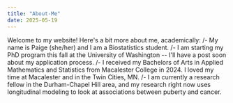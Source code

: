 ```yaml
---
title: "About-Me"
date: 2025-05-19
---
```


Welcome to my website! Here's a bit more about me, academically: 
/- My name is Paige (she/her) and I am a Biostatistics student.
/- I am starting my PhD program this fall at the University of Washington -- I'll have a post soon about my application process. 
/- I received my Bachelors of Arts in Applied Mathematics and Statistics from Macalester College in 2024. I loved my time at Macalester and in the Twin Cities, MN. 
/- I am currently a research fellow in the Durham-Chapel Hill area, and my research right now uses longitudinal modeling to look at associations between puberty and cancer.

